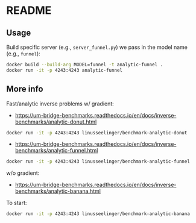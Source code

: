 # README

## Usage
Build specific server (e.g., `server_funnel.py`) we pass in the model name (e.g., `funnel`):
```bash
docker build --build-arg MODEL=funnel -t analytic-funnel .
docker run -it -p 4243:4243 analytic-funnel
```

## More info
Fast/analytic inverse problems w/ gradient:
- https://um-bridge-benchmarks.readthedocs.io/en/docs/inverse-benchmarks/analytic-donut.html
```bash
docker run -it -p 4243:4243 linusseelinger/benchmark-analytic-donut
```
- https://um-bridge-benchmarks.readthedocs.io/en/docs/inverse-benchmarks/analytic-funnel.html
```bash
docker run -it -p 4243:4243 linusseelinger/benchmark-analytic-funnel
```

w/o gradient:
- https://um-bridge-benchmarks.readthedocs.io/en/docs/inverse-benchmarks/analytic-banana.html

To start:
```bash
docker run -it -p 4243:4243 linusseelinger/benchmark-analytic-banana
```